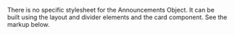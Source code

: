 There is no specific stylesheet for the Announcements Object. It can be built using the layout and divider elements and the card component. See the markup below.